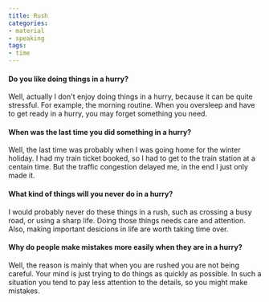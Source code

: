 ```yaml
---
title: Rush 
categories:
- material
- speaking
tags:
- time
---
```


#### Do you like doing things in a hurry?

Well, actually I don't enjoy doing things in a hurry, because it can be quite stressful. For example, the morning routine. When you oversleep and have to get ready in a hurry, you may forget something you need.

#### When was the last time you did something in a hurry?

Well, the last time was probably when I was going home for the winter holiday. I had my train ticket booked, so I had to get to the train station at a centain time. But the traffic congestion delayed me, in the end I just only made it.

#### What kind of things will you never do in a hurry?

I would probably never do these things in a rush, such as crossing a busy road, or using a sharp life. Doing those things needs care and attention. Also, making important desicions in life are worth taking time over.

#### Why do people make mistakes more easily when they are in a hurry?

Well, the reason is mainly that when you are rushed you are not being careful. Your mind is just trying to do things as quickly as possible. In such a situation you tend to pay less attention to the details, so you might make mistakes.